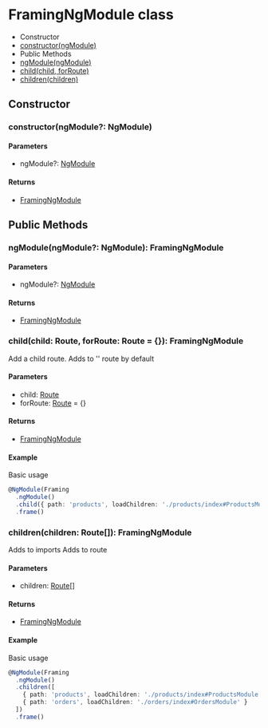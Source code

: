 # FramingNgModule class

* Constructor
 * [constructor(ngModule)](#constructorngmodule-ngmodule)
* Public Methods
 * [ngModule(ngModule)](#ngmodulengmodule-ngmodule-framingngmodule)
 * [child(child, forRoute)](#childchild-route-forroute-route---framingngmodule)
 * [children(children)](#childrenchildren-route-framingngmodule)
 

## Constructor



### constructor(ngModule?: NgModule)

#### Parameters

* ngModule?: [NgModule](https://angular.io/docs/ts/latest/api/core/index/NgModule-interface.html)

#### Returns

* [FramingNgModule](framing-ng-module-class.md)



## Public Methods



### ngModule(ngModule?: NgModule): FramingNgModule

#### Parameters

* ngModule?: [NgModule](https://angular.io/docs/ts/latest/api/core/index/NgModule-interface.html)

#### Returns

* [FramingNgModule](framing-ng-module-class.md)



### child(child: Route, forRoute: Route = {}): FramingNgModule

Add a child route. Adds to '' route by default

#### Parameters

* child: [Route](https://angular.io/docs/ts/latest/api/router/index/Route-interface.html)
* forRoute: [Route](https://angular.io/docs/ts/latest/api/router/index/Route-interface.html) = {}

#### Returns

* [FramingNgModule](framing-ng-module-class.md)

#### Example

Basic usage

```typescript
@NgModule(Framing
  .ngModule()
  .child({ path: 'products', loadChildren: './products/index#ProductsModule' })
  .frame()
 ```



### children(children: Route[]): FramingNgModule

Adds to imports
Adds to route

#### Parameters

* children: [Route](https://angular.io/docs/ts/latest/api/router/index/Route-interface.html)[]

#### Returns

* [FramingNgModule](framing-ng-module-class.md)

#### Example

Basic usage

```typescript
@NgModule(Framing
  .ngModule()
  .children([
    { path: 'products', loadChildren: './products/index#ProductsModule' },
    { path: 'orders', loadChildren: './orders/index#OrdersModule' }
  ])
  .frame()
 ```
